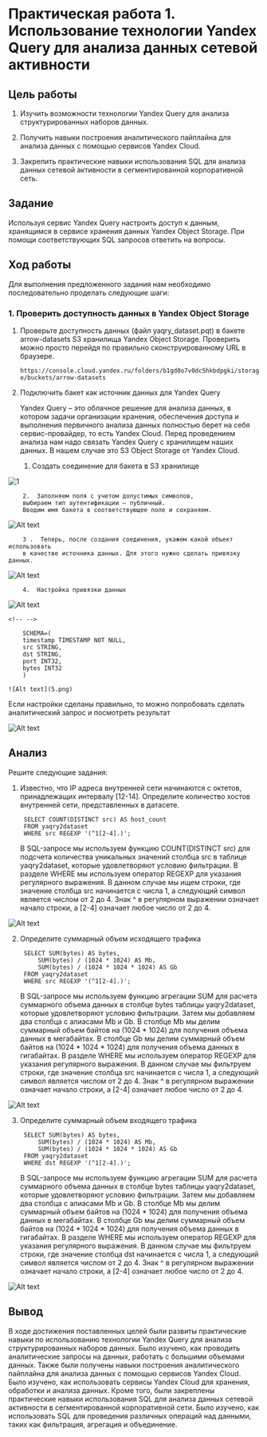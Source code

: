 # Практическая работа 1. Использование технологии Yandex Query для анализа данных сетевой активности

## Цель работы

1. Изучить возможности технологии Yandex Query для анализа
структурированных наборов данных.

2. Получить навыки построения аналитического пайплайна для анализа данных с помощью сервисов Yandex Cloud.

3. Закрепить практические навыки использования SQL для анализа данных сетевой активности в сегментированной корпоративной сеть.

## Задание

Используя сервис Yandex Query настроить доступ к данным, хранящимся в сервисе хранения данных Yandex Object Storage. При помощи соответствующих SQL запросов ответить на вопросы.

## Ход работы

Для выполнения предложенного задания нам необходимо последовательно проделать следующие шаги:

### 1. Проверить доступность данных в Yandex Object Storage

1. Проверьте доступность данных (файл yaqry_dataset.pqt) в бакете arrow-datasets S3 хранилища Yandex Object Storage. Проверить можно просто перейдя по правильно сконструированному URL в браузере.

    `https://console.cloud.yandex.ru/folders/b1gd0o7v0dc5hkbdpgki/storage/buckets/arrow-datasets`

2. Подключить бакет как источник данных для Yandex Query

    Yandex Query – это облачное решение для анализа данных, в котором задачи организации хранения, обеспечения доступа и выполнения первичного анализа данных полностью берет на себя сервис-провайдер, то есть Yandex Cloud.
    Перед проведением анализа нам надо связать Yandex Query с хранилищем наших данных. В нашем случае это S3 Object Storage от Yandex Cloud.

   1.  Создать соединение для бакета в S3 хранилище

![1](https://github.com/EkaterinaBriskova/Yandex_Query/assets/90749103/62d66e70-c339-4934-aee0-7870b866e2c3)

        2.  Заполняем поля с учетом допустимых символов, 
        выбираем тип аутентификации – публичный. 
        Вводим имя бакета в соответствующее поле и сохраняем.

![Alt text](2.png)

        3 .  Теперь, после создания соединения, укажем какой объект использовать
        в качестве источника данных. Для этого нужно сделать привязку данных.

![Alt text](3.png)

        4.  Настройка привязки данных

![Alt text](4.png)

    <!-- -->

        SCHEMA=(
        timestamp TIMESTAMP NOT NULL,
        src STRING,
        dst STRING,
        port INT32,
        bytes INT32
        )

    ![Alt text](5.png)

Если настройки сделаны правильно, то можно попробовать сделать 
аналитический запрос и посмотреть результат

![Alt text](6.png)

## Анализ

Решите следующие задания:

1. Известно, что IP адреса внутренней сети начинаются с октетов, принадлежащих интервалу [12-14]. Определите количество хостов внутренней сети, представленных в датасете.

    <!-- -->

        SELECT COUNT(DISTINCT src) AS host_count
        FROM yaqry2dataset
        WHERE src REGEXP '(^1[2-4].)';

    В SQL-запросе мы используем функцию COUNT(DISTINCT src) для подсчета количества уникальных значений столбца src в таблице yaqry2dataset, которые удовлетворяют условию фильтрации. В разделе WHERE мы используем оператор REGEXP для указания регулярного выражения. В данном случае мы ищем строки, где значение столбца src начинается с числа 1, а следующий символ является числом от 2 до 4. Знак ^ в регулярном выражении означает начало строки, а \[2-4\] означает любое число от 2 до 4.

![Alt text](7.png)

2. Определите суммарный объем исходящего трафика

    <!-- -->

        SELECT SUM(bytes) AS bytes, 
            SUM(bytes) / (1024 * 1024) AS Mb,
            SUM(bytes) / (1024 * 1024 * 1024) AS Gb
        FROM yaqry2dataset
        WHERE src REGEXP '(^1[2-4].)';

    В SQL-запросе мы используем функцию агрегации SUM для расчета суммарного объема данных в столбце bytes таблицы yaqry2dataset, которые удовлетворяют условию фильтрации. Затем мы добавляем два столбца с алиасами Mb и Gb. В столбце Mb мы делим суммарный объем байтов на (1024
    \* 1024) для получения объема данных в мегабайтах. В столбце Gb мы делим суммарный объем байтов на (1024 \* 1024 \* 1024) для получения объема данных в гигабайтах. В разделе WHERE мы используем оператор REGEXP для указания регулярного выражения. В данном случае мы фильтруем строки, где значение столбца src начинается с числа 1, а следующий символ является числом от 2 до 4. Знак ^ в регулярном выражении означает начало строки, а \[2-4\] означает любое число от 2 до 4.

![Alt text](8.png)

3. Определите суммарный объем входящего трафика

    <!-- -->

        SELECT SUM(bytes) AS bytes, 
            SUM(bytes) / (1024 * 1024) AS Mb,
            SUM(bytes) / (1024 * 1024 * 1024) AS Gb
        FROM yaqry2dataset
        WHERE dst REGEXP '(^1[2-4].)';

    В SQL-запросе мы используем функцию агрегации SUM для расчета суммарного объема данных в столбце bytes таблицы yaqry2dataset, которые удовлетворяют условию фильтрации. Затем мы добавляем два столбца с алиасами Mb и Gb. В столбце Mb мы делим суммарный объем байтов на (1024
    \* 1024) для получения объема данных в мегабайтах. В столбце Gb мы делим суммарный объем байтов на (1024 \* 1024 \* 1024) для получения объема данных в гигабайтах. В разделе WHERE мы используем оператор REGEXP для указания регулярного выражения. В данном случае мы фильтруем строки, где значение столбца dst начинается с числа 1, а следующий символ является числом от 2 до 4. Знак ^ в регулярном выражении означает начало строки, а \[2-4\] означает любое число от 2 до 4.

![Alt text](9.png)

## Вывод

В ходе достижения поставленных целей были развиты практические навыки по использованию технологии Yandex Query для анализа структурированных наборов данных. Было изучено, как проводить аналитические запросы на данных, работать с большими объемами данных. Также были получены навыки построения аналитического пайплайна для анализа данных с помощью сервисов Yandex Cloud. Было изучено, как использовать сервисы Yandex Cloud для хранения, обработки и анализа данных. Кроме того, были закреплены практические навыки использования SQL для анализа данных сетевой активности в сегментированной корпоративной сети. Было изучено, как использовать SQL для проведения различных операций над данными, таких как фильтрация, агрегация и объединение.
